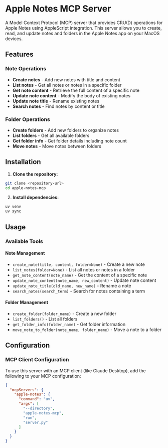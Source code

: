 # Apple Notes MCP Server

A Model Context Protocol (MCP) server that provides CRU(D) operations for Apple Notes using AppleScript integration. This server allows you to create, read, and update notes and folders in the Apple Notes app on your MacOS devices.

## Features

### Note Operations

- **Create notes** - Add new notes with title and content
- **List notes** - Get all notes or notes in a specific folder
- **Get note content** - Retrieve the full content of a specific note
- **Update note content** - Modify the body of existing notes
- **Update note title** - Rename existing notes
- **Search notes** - Find notes by content or title

### Folder Operations

- **Create folders** - Add new folders to organize notes
- **List folders** - Get all available folders
- **Get folder info** - Get folder details including note count
- **Move notes** - Move notes between folders

## Installation

1. **Clone the repository:**

  ```bash
  git clone <repository-url>
  cd apple-notes-mcp
  ```

2. **Install dependencies:**

  ```bash
  uv venv
  uv sync
  ```

## Usage

### Available Tools

#### Note Management

- `create_note(title, content, folder=None)` - Create a new note
- `list_notes(folder=None)` - List all notes or notes in a folder
- `get_note_content(note_name)` - Get the content of a specific note
- `update_note_content(note_name, new_content)` - Update note content
- `update_note_title(old_name, new_name)` - Rename a note
- `search_notes(search_term)` - Search for notes containing a term

#### Folder Management

- `create_folder(folder_name)` - Create a new folder
- `list_folders()` - List all folders
- `get_folder_info(folder_name)` - Get folder information
- `move_note_to_folder(note_name, folder_name)` - Move a note to a folder

## Configuration

### MCP Client Configuration

To use this server with an MCP client (like Claude Desktop), add the following to your MCP configuration:

```json
{
  "mcpServers": {
    "apple-notes": {
      "command": "uv",
      "args": [
        "--directory",
        "apple-notes-mcp",
        "run",
        "server.py"
      ]
    }
  }
}
```
